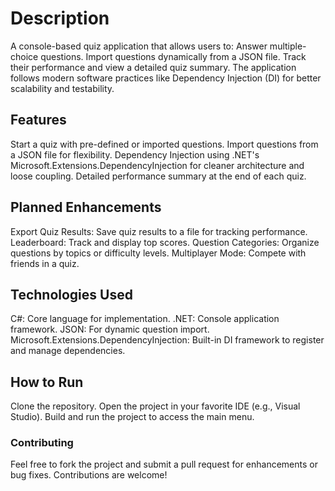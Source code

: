 # Description
A console-based quiz application that allows users to:
Answer multiple-choice questions.
Import questions dynamically from a JSON file.
Track their performance and view a detailed quiz summary.
The application follows modern software practices like Dependency Injection (DI) for better scalability and testability.

## Features
Start a quiz with pre-defined or imported questions.
Import questions from a JSON file for flexibility.
Dependency Injection using .NET's Microsoft.Extensions.DependencyInjection for cleaner architecture and loose coupling.
Detailed performance summary at the end of each quiz.

## Planned Enhancements
Export Quiz Results: Save quiz results to a file for tracking performance.
Leaderboard: Track and display top scores.
Question Categories: Organize questions by topics or difficulty levels.
Multiplayer Mode: Compete with friends in a quiz.

## Technologies Used
C#: Core language for implementation.
.NET: Console application framework.
JSON: For dynamic question import.
Microsoft.Extensions.DependencyInjection: Built-in DI framework to register and manage dependencies.

## How to Run
Clone the repository.
Open the project in your favorite IDE (e.g., Visual Studio).
Build and run the project to access the main menu.

### Contributing
Feel free to fork the project and submit a pull request for enhancements or bug fixes. Contributions are welcome!